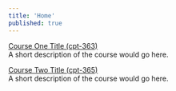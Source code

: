 ```yaml
---
title: 'Home'
published: true
---
```


[Course One Title (cpt-363)](/cpt-363)  
A short description of the course would go here.  

[Course Two Title (cpt-365)](/cpt-365)  
A short description of the course would go here.  
